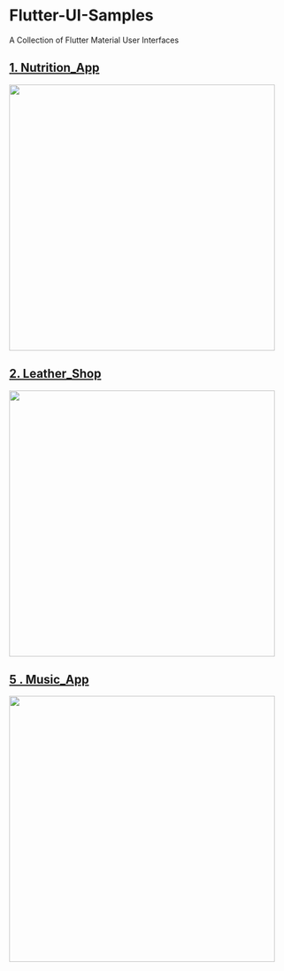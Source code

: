# Flutter-UI-Samples
A Collection of Flutter Material User Interfaces

## [1. Nutrition_App](https://github.com/Safnaj/Flutter-UI-Samples/blob/master/Nutrition_App)
<div>
<img src="https://github.com/Safnaj/Flutter-UI-Samples/blob/master/Nutrition_App/assets/Nutrition_UI.jpg" width="480" height="480"/>
</div>

## [2. Leather_Shop](https://github.com/Safnaj/Flutter-UI-Samples/blob/master/Leather_Shop)
<div>
<img src="https://github.com/Safnaj/Flutter-UI-Samples/blob/master/Leather_Shop/assets/Leather_UI.jpg" width="480" height="480"/>
</div>

## [5 . Music_App](https://github.com/Kavindu-Gayantha/Flutter-UI-Samples/tree/music-app)
<div>
<img src="https://github.com/Kavindu-Gayantha/Flutter-UI-Samples/blob/music-app/music_app/Music_App.png" width="480" height="480"/>
</div>
